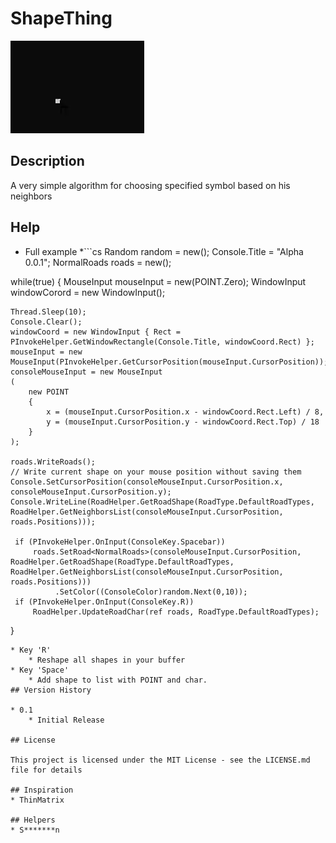 # ShapeThing
![](Examples/Example0.gif)
## Description
A very simple algorithm for choosing specified symbol based on his neighbors 

## Help
* Full example
*```cs
Random random = new();
Console.Title = "Alpha 0.0.1";
NormalRoads roads = new();

while(true)
{
    MouseInput mouseInput = new(POINT.Zero);
    WindowInput windowCorord = new WindowInput();
    
    Thread.Sleep(10);
    Console.Clear();
    windowCoord = new WindowInput { Rect = PInvokeHelper.GetWindowRectangle(Console.Title, windowCoord.Rect) };
    mouseInput = new MouseInput(PInvokeHelper.GetCursorPosition(mouseInput.CursorPosition));
    consoleMouseInput = new MouseInput
    (
        new POINT
        {
            x = (mouseInput.CursorPosition.x - windowCoord.Rect.Left) / 8,
            y = (mouseInput.CursorPosition.y - windowCoord.Rect.Top) / 18
        }
    );
    
    roads.WriteRoads();
    // Write current shape on your mouse position without saving them
    Console.SetCursorPosition(consoleMouseInput.CursorPosition.x, consoleMouseInput.CursorPosition.y);
    Console.WriteLine(RoadHelper.GetRoadShape(RoadType.DefaultRoadTypes, RoadHelper.GetNeighborsList(consoleMouseInput.CursorPosition, roads.Positions)));
    
     if (PInvokeHelper.OnInput(ConsoleKey.Spacebar))
         roads.SetRoad<NormalRoads>(consoleMouseInput.CursorPosition, RoadHelper.GetRoadShape(RoadType.DefaultRoadTypes, RoadHelper.GetNeighborsList(consoleMouseInput.CursorPosition, roads.Positions)))
              .SetColor((ConsoleColor)random.Next(0,10));
     if (PInvokeHelper.OnInput(ConsoleKey.R))
         RoadHelper.UpdateRoadChar(ref roads, RoadType.DefaultRoadTypes);
}
```
* Key 'R'
    * Reshape all shapes in your buffer
* Key 'Space'
    * Add shape to list with POINT and char.
## Version History

* 0.1
    * Initial Release

## License

This project is licensed under the MIT License - see the LICENSE.md file for details

## Inspiration
* ThinMatrix

## Helpers
* S*******n

